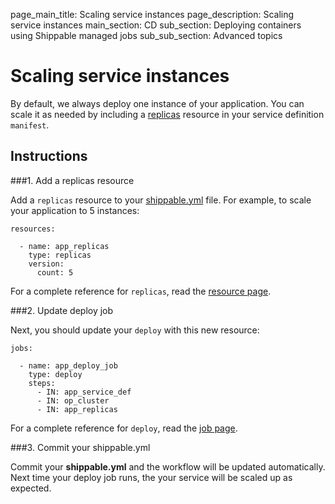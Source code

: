 page_main_title: Scaling service instances
page_description: Scaling service instances
main_section: CD
sub_section: Deploying containers using Shippable managed jobs
sub_sub_section: Advanced topics

# Scaling service instances

By default, we always deploy one instance of your application. You can scale it as needed by including a  [replicas](/platform/workflow/resource/replicas) resource in your service definition `manifest`.

## Instructions

###1. Add a replicas resource

Add a `replicas` resource to your [shippable.yml](/platform/workflow/config/) file. For example, to scale your application to 5 instances:

```
resources:

  - name: app_replicas
    type: replicas
    version:
      count: 5
```

For a complete reference for `replicas`, read the [resource page](/platform/workflow/resource/replicas).

###2. Update deploy job

Next, you should update your `deploy` with this new resource:

```
jobs:

  - name: app_deploy_job
    type: deploy
    steps:
      - IN: app_service_def
      - IN: op_cluster
      - IN: app_replicas
```

For a complete reference for `deploy`, read the [job page](/platform/workflow/job/deploy).

###3. Commit your shippable.yml

Commit your **shippable.yml** and the workflow will be updated automatically. Next time your deploy job runs, the your service will be scaled up as expected.
